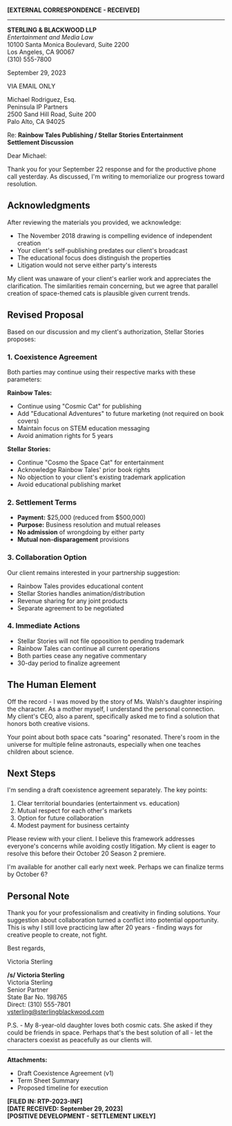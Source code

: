 **[EXTERNAL CORRESPONDENCE - RECEIVED]**

---

**STERLING & BLACKWOOD LLP**  
*Entertainment and Media Law*  
10100 Santa Monica Boulevard, Suite 2200  
Los Angeles, CA 90067  
(310) 555-7800

September 29, 2023

VIA EMAIL ONLY

Michael Rodriguez, Esq.  
Peninsula IP Partners  
2500 Sand Hill Road, Suite 200  
Palo Alto, CA 94025

Re: **Rainbow Tales Publishing / Stellar Stories Entertainment**  
    **Settlement Discussion**

Dear Michael:

Thank you for your September 22 response and for the productive phone call yesterday. As discussed, I'm writing to memorialize our progress toward resolution.

## Acknowledgments

After reviewing the materials you provided, we acknowledge:
- The November 2018 drawing is compelling evidence of independent creation
- Your client's self-publishing predates our client's broadcast
- The educational focus does distinguish the properties
- Litigation would not serve either party's interests

My client was unaware of your client's earlier work and appreciates the clarification. The similarities remain concerning, but we agree that parallel creation of space-themed cats is plausible given current trends.

## Revised Proposal

Based on our discussion and my client's authorization, Stellar Stories proposes:

### 1. Coexistence Agreement
Both parties may continue using their respective marks with these parameters:

**Rainbow Tales:**
- Continue using "Cosmic Cat" for publishing
- Add "Educational Adventures" to future marketing (not required on book covers)
- Maintain focus on STEM education messaging
- Avoid animation rights for 5 years

**Stellar Stories:**
- Continue "Cosmo the Space Cat" for entertainment
- Acknowledge Rainbow Tales' prior book rights
- No objection to your client's existing trademark application
- Avoid educational publishing market

### 2. Settlement Terms
- **Payment:** $25,000 (reduced from $500,000)
- **Purpose:** Business resolution and mutual releases
- **No admission** of wrongdoing by either party
- **Mutual non-disparagement** provisions

### 3. Collaboration Option
Our client remains interested in your partnership suggestion:
- Rainbow Tales provides educational content
- Stellar Stories handles animation/distribution
- Revenue sharing for any joint products
- Separate agreement to be negotiated

### 4. Immediate Actions
- Stellar Stories will not file opposition to pending trademark
- Rainbow Tales can continue all current operations
- Both parties cease any negative commentary
- 30-day period to finalize agreement

## The Human Element

Off the record - I was moved by the story of Ms. Walsh's daughter inspiring the character. As a mother myself, I understand the personal connection. My client's CEO, also a parent, specifically asked me to find a solution that honors both creative visions.

Your point about both space cats "soaring" resonated. There's room in the universe for multiple feline astronauts, especially when one teaches children about science.

## Next Steps

I'm sending a draft coexistence agreement separately. The key points:

1. Clear territorial boundaries (entertainment vs. education)
2. Mutual respect for each other's markets
3. Option for future collaboration
4. Modest payment for business certainty

Please review with your client. I believe this framework addresses everyone's concerns while avoiding costly litigation. My client is eager to resolve this before their October 20 Season 2 premiere.

I'm available for another call early next week. Perhaps we can finalize terms by October 6?

## Personal Note

Thank you for your professionalism and creativity in finding solutions. Your suggestion about collaboration turned a conflict into potential opportunity. This is why I still love practicing law after 20 years - finding ways for creative people to create, not fight.

Best regards,

Victoria Sterling

**/s/ Victoria Sterling**  
Victoria Sterling  
Senior Partner  
State Bar No. 198765  
Direct: (310) 555-7801  
vsterling@sterlingblackwood.com

P.S. - My 8-year-old daughter loves both cosmic cats. She asked if they could be friends in space. Perhaps that's the best solution of all - let the characters coexist as peacefully as our clients will.

---

**Attachments:**
- Draft Coexistence Agreement (v1)
- Term Sheet Summary
- Proposed timeline for execution

**[FILED IN: RTP-2023-INF]**  
**[DATE RECEIVED: September 29, 2023]**  
**[POSITIVE DEVELOPMENT - SETTLEMENT LIKELY]** 